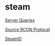 # steam

[Server Queries](https://developer.valvesoftware.com/wiki/Server_queries)

[Source RCON Protocal](https://developer.valvesoftware.com/wiki/Source_RCON_Protocol)

[SteamID](https://developer.valvesoftware.com/wiki/SteamID)
